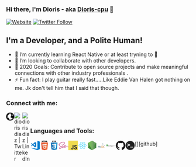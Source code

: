 ### Hi there, I'm Dioris - aka [Dioris-cpu][website] 👋

[![Website](https://img.shields.io/website?label=diorisdiaz.com&style=for-the-badge&url=https%3A%2F%2Fdiorisdiaz.com)](https://diorisdiaz.com/)
[![Twitter Follow](https://img.shields.io/twitter/follow/dioris_diaz?color=1DA1F2&logo=twitter&style=for-the-badge)](https://twitter.com/dioris_diaz)

## I'm a Developer, and a Polite Human!

- 🌱 I’m currently learning React Native or at least tryning to 🤣
- 👯 I’m looking to collaborate with other developers.
- 🥅 2020 Goals: Contribute to open source projects and make meaningful connections with other industry professionals .
- ⚡ Fun fact: I play guitar really fast.....Like Eddie Van Halen got nothing on me. Jk don't tell him that I said that though. 


### Connect with me:

[<img align="left" alt="diorisdiaz" width="22px" src="https://raw.githubusercontent.com/iconic/open-iconic/master/svg/globe.svg" />][website]
[<img align="left" alt="diorisdiaz | Twitter" width="22px" src="https://cdn.jsdelivr.net/npm/simple-icons@v3/icons/twitter.svg" />][twitter]
[<img align="left" alt="diorisdiaz | LinkedIn" width="22px" src="https://cdn.jsdelivr.net/npm/simple-icons@v3/icons/linkedin.svg" />][linkedin]


<br />

### Languages and Tools:

[<img align="left" alt="Visual Studio Code" width="26px" src="https://raw.githubusercontent.com/github/explore/80688e429a7d4ef2fca1e82350fe8e3517d3494d/topics/visual-studio-code/visual-studio-code.png" />][visual]
[<img align="left" alt="HTML5" width="26px" src="https://raw.githubusercontent.com/github/explore/80688e429a7d4ef2fca1e82350fe8e3517d3494d/topics/html/html.png" />][html]
[<img align="left" alt="CSS3" width="26px" src="https://raw.githubusercontent.com/github/explore/80688e429a7d4ef2fca1e82350fe8e3517d3494d/topics/css/css.png" />][css]
[<img align="left" alt="Sass" width="26px" src="https://raw.githubusercontent.com/github/explore/80688e429a7d4ef2fca1e82350fe8e3517d3494d/topics/sass/sass.png" />][sass]
[<img align="left" alt="JavaScript" width="26px" src="https://raw.githubusercontent.com/github/explore/80688e429a7d4ef2fca1e82350fe8e3517d3494d/topics/javascript/javascript.png" />][javascript]
[<img align="left" alt="React" width="26px" src="https://raw.githubusercontent.com/github/explore/80688e429a7d4ef2fca1e82350fe8e3517d3494d/topics/react/react.png" />][react]

[<img align="left" alt="Node.js" width="26px" src="https://raw.githubusercontent.com/github/explore/80688e429a7d4ef2fca1e82350fe8e3517d3494d/topics/nodejs/nodejs.png" />][node]

[<img align="left" alt="MySQL" width="26px" src="https://raw.githubusercontent.com/github/explore/80688e429a7d4ef2fca1e82350fe8e3517d3494d/topics/mysql/mysql.png" />][mysql]
[<img align="left" alt="MongoDB" width="26px" src="https://raw.githubusercontent.com/github/explore/80688e429a7d4ef2fca1e82350fe8e3517d3494d/topics/mongodb/mongodb.png" />][mongodb]

[<img align="left" alt="GitHub" width="26px" src="https://raw.githubusercontent.com/github/explore/78df643247d429f6cc873026c0622819ad797942/topics/github/github.png" />][github]
[<img align="left" alt="Terminal" width="26px" src="https://raw.githubusercontent.com/github/explore/80688e429a7d4ef2fca1e82350fe8e3517d3494d/topics/terminal/terminal.png" />][terminal]

<br />
<br />




[website]: https://diorisdiaz.com/
[twitter]: https://twitter.com/dioris_diaz
[linkedin]: https://www.linkedin.com/in/dioris-diaz-18a053191/
[visual]: https://code.visualstudio.com/
[html]: https://html.com/
[sass]: https://sass-lang.com/
[javascript]: https://www.javascript.com/
[css]: https://css-tricks.com/
[react]: https://reactjs.org/
[node]: https://nodejs.org/en/
[mysql]: https://www.mysql.com/
[mongodb]: https://www.mongodb.com/
[git]: https://github.com/
[terminal]: https://towardsdatascience.com/a-quick-guide-to-using-command-line-terminal-96815b97b955




